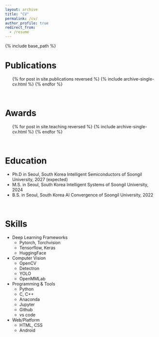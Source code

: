 ```yaml
---
layout: archive
title: "CV"
permalink: /cv/
author_profile: true
redirect_from:
  - /resume
---
```


{% include base_path %}


Publications
======
  <ul>{% for post in site.publications reversed %}
    {% include archive-single-cv.html %}
  {% endfor %}</ul>
  
<!-- Talks
======
  <ul>{% for post in site.talks reversed %}
    {% include archive-single-talk-cv.html  %}
  {% endfor %}</ul> -->

<br>

Awards
======
  <ul>{% for post in site.teaching reversed %}
    {% include archive-single-cv.html %}
  {% endfor %}</ul>
  
<!-- Service and leadership
======
* Currently signed in to 43 different slack teams -->


<br>


Education
======
* Ph.D in Seoul, South Korea Intelligent Semiconductors of Soongil University, 2027 (expected)
* M.S. in Seoul, South Korea Intelligent Systems of Soongil University, 2024
* B.S. in Seoul, South Korea AI Convergence of Soongil University, 2022

<!-- Work experience
======
* Spring 2024: Academic Pages Collaborator
  * GitHub University
  * Duties includes: Updates and improvements to template
  * Supervisor: The Users

* Fall 2015: Research Assistant
  * GitHub University
  * Duties included: Merging pull requests
  * Supervisor: Professor Hub

* Summer 2015: Research Assistant
  * GitHub University
  * Duties included: Tagging issues
  * Supervisor: Professor Git -->


<br>

Skills
======
* Deep Learning Frameworks
  * Pytorch, Torchvision
  * Tensorflow, Keras
  * HuggingFace
* Computer Vision
  * OpenCV
  * Detectron
  * YOLO
  * OpenMMLab
* Programming & Tools
  * Python
  * C, C++
  * Anaconda
  * Jupyter
  * Github
  * vs code
* Web/Platform
  * HTML, CSS
  * Android
